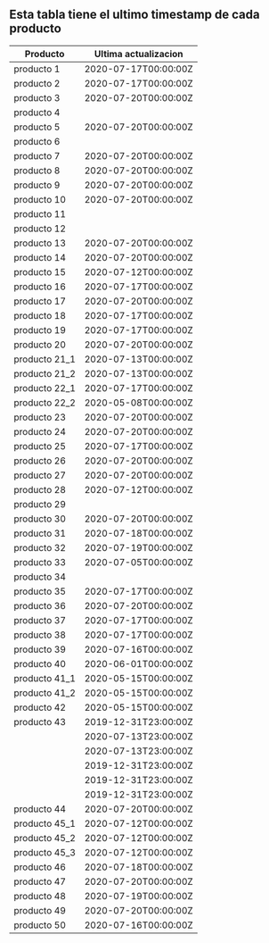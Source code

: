 ## Esta tabla tiene el ultimo timestamp de cada producto
|Producto|Ultima actualizacion |
|------ |------ |
|producto 1|2020-07-17T00:00:00Z|
|producto 2|2020-07-17T00:00:00Z|
|producto 3|2020-07-20T00:00:00Z|
|producto 4|
|producto 5|2020-07-20T00:00:00Z|
|producto 6|
|producto 7|2020-07-20T00:00:00Z|
|producto 8|2020-07-20T00:00:00Z|
|producto 9|2020-07-20T00:00:00Z|
|producto 10|2020-07-20T00:00:00Z|
|producto 11|
|producto 12|
|producto 13|2020-07-20T00:00:00Z|
|producto 14|2020-07-20T00:00:00Z|
|producto 15|2020-07-12T00:00:00Z|
|producto 16|2020-07-17T00:00:00Z|
|producto 17|2020-07-20T00:00:00Z|
|producto 18|2020-07-17T00:00:00Z|
|producto 19|2020-07-17T00:00:00Z|
|producto 20|2020-07-20T00:00:00Z|
|producto 21_1|2020-07-13T00:00:00Z|
|producto 21_2|2020-07-13T00:00:00Z|
|producto 22_1|2020-07-17T00:00:00Z|
|producto 22_2|2020-05-08T00:00:00Z|
|producto 23|2020-07-20T00:00:00Z|
|producto 24|2020-07-20T00:00:00Z|
|producto 25|2020-07-17T00:00:00Z|
|producto 26|2020-07-20T00:00:00Z|
|producto 27|2020-07-20T00:00:00Z|
|producto 28|2020-07-12T00:00:00Z|
|producto 29|
|producto 30|2020-07-20T00:00:00Z|
|producto 31|2020-07-18T00:00:00Z|
|producto 32|2020-07-19T00:00:00Z|
|producto 33|2020-07-05T00:00:00Z|
|producto 34|
|producto 35|2020-07-17T00:00:00Z|
|producto 36|2020-07-20T00:00:00Z|
|producto 37|2020-07-17T00:00:00Z|
|producto 38|2020-07-17T00:00:00Z|
|producto 39|2020-07-16T00:00:00Z|
|producto 40|2020-06-01T00:00:00Z|
|producto 41_1|2020-05-15T00:00:00Z|
|producto 41_2|2020-05-15T00:00:00Z|
|producto 42|2020-05-15T00:00:00Z|
|producto 43|2019-12-31T23:00:00Z|
| |2020-07-13T23:00:00Z|
| |2020-07-13T23:00:00Z|
| |2019-12-31T23:00:00Z|
| |2019-12-31T23:00:00Z|
| |2019-12-31T23:00:00Z|
|producto 44|2020-07-20T00:00:00Z|
|producto 45_1|2020-07-12T00:00:00Z|
|producto 45_2|2020-07-12T00:00:00Z|
|producto 45_3|2020-07-12T00:00:00Z|
|producto 46|2020-07-18T00:00:00Z|
|producto 47|2020-07-20T00:00:00Z|
|producto 48|2020-07-19T00:00:00Z|
|producto 49|2020-07-20T00:00:00Z|
|producto 50|2020-07-16T00:00:00Z|
